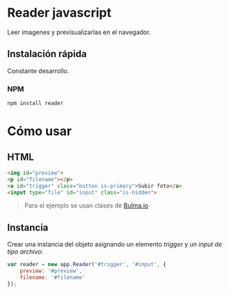 # Reader javascript

Leer imagenes y previsualizarlas en el navegador.

## Instalación rápida

Constante desarrollo.

### NPM

```sh
npm install reader
```

# Cómo usar

## HTML

```html
<img id="preview">
<p id="filename"></p>
<a id="trigger" class="button is-primary">Subir foto</a>
<input type="file" id="input" class="is-hidden">
```

> Para el ejemplo se usan clases de [Bulma.io](https://bulma.io/)

## Instancia

Crear una instancia del objeto asignando un elemento *trigger* y un *input de tipo archivo*:

```js
var reader = new app.Reader('#trigger', '#input', {
    preview: '#preview',
    filename: '#filename'
});
```